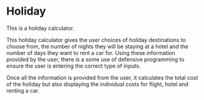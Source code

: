 # Holiday
This is a holiday calculator. 

This holiday calculator gives the user choices of holiday destinations to choose from, the number of nights they will be staying at a hotel and the number of days they want to rent a car for. Using these information provided by the user, there is a some use of defensive programming to ensure the user is entering the correct type of inputs. 

Once all the information is provided from the user, it calculates the total cost of the holiday but also displaying the individual costs for flight, hotel and renting a car.
